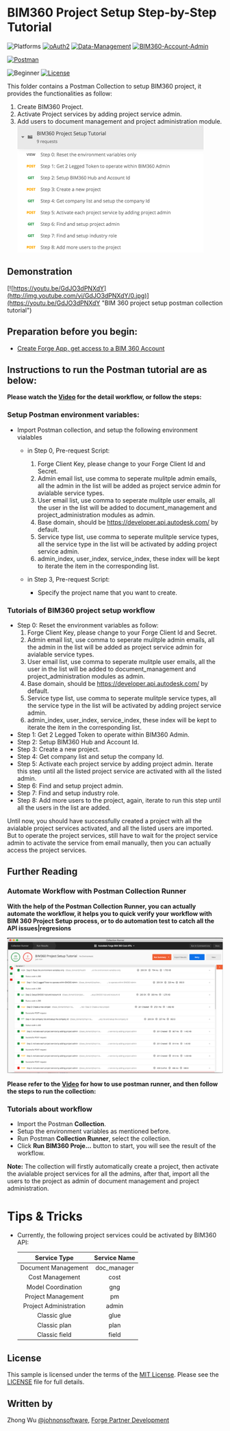 # BIM360 Project Setup Step-by-Step Tutorial

![Platforms](https://img.shields.io/badge/Web-Windows|MacOS-lightgray.svg)
[![oAuth2](https://img.shields.io/badge/Authentication-v1-green.svg)](http://developer.autodesk.com/)
[![Data-Management](https://img.shields.io/badge/Data%20Management-v2-green.svg)](http://developer.autodesk.com/)
[![BIM360-Account-Admin](https://img.shields.io/badge/BIM360%20Account%20Admin-V1-green.svg)](http://developer.autodesk.com/)

[![Postman](https://img.shields.io/badge/Postman-v7-orange.svg)](https://www.getpostman.com/)

![Beginner](https://img.shields.io/badge/Level-Beginner-green.svg)
[![License](https://img.shields.io/:license-MIT-blue.svg)](http://opensource.org/licenses/MIT)

This folder contains a Postman Collection to setup BIM360 project, it provides the functionalities as follow:
1. Create BIM360 Project.
2. Activate Project services by adding project service admin.
3. Add users to document management and project administration module.
![Collection](Img/collection.png)

## Demonstration
[![https://youtu.be/GdJO3dPNXdY](http://img.youtube.com/vi/GdJO3dPNXdY/0.jpg)](https://youtu.be/GdJO3dPNXdY "BIM 360 project setup postman collection tutorial")

## Preparation before you begin:
- [Create Forge App, get access to a BIM 360 Account](https://forge.autodesk.com/en/docs/bim360/v1/tutorials/getting-started/get-access-to-account/)


## Instructions to run the Postman tutorial are as below:

**Please watch the [Video](https://youtu.be/GdJO3dPNXdY) for the detail workflow, or follow the steps:**

### Setup Postman environment variables:
- Import Postman collection, and setup the following environment vialables
    - in Step 0, Pre-request Script: 
        1. Forge Client Key, please change to your Forge Client Id and Secret.
        2. Admin email list, use comma to seperate mulitple admin emails, all the admin in the list will be added as project service admin for avialable service types.
        3. User email list, use comma to seperate mulitple user emails, all the user in the list will be added to document_management and project_administration modules as admin.
        4. Base domain, should be https://developer.api.autodesk.com/ by default.
        5. Service type list, use comma to seperate mulitple service types, all the service type in the list will be activated by adding project service admin.
        6. admin_index, user_index, service_index, these index will be kept to iterate the item in the corresponding list.

    - in Step 3, Pre-request Script:
        - Specify the project name that you want to create.

### Tutorials of BIM360 project setup workflow
- Step 0: Reset the environment variables as follow:
    1. Forge Client Key, please change to your Forge Client Id and Secret.
    2. Admin email list, use comma to seperate mulitple admin emails, all the admin in the list will be added as project service admin for avialable service types.
    3. User email list, use comma to seperate mulitple user emails, all the user in the list will be added to document_management and project_administration modules as admin.
    4. Base domain, should be https://developer.api.autodesk.com/ by default.
    5. Service type list, use comma to seperate mulitple service types, all the service type in the list will be activated by adding project service admin.
    6. admin_index, user_index, service_index, these index will be kept to iterate the item in the corresponding list.
- Step 1: Get 2 Legged Token to operate within BIM360 Admin.
- Step 2: Setup BIM360 Hub and Account Id.
- Step 3: Create a new project.
- Step 4: Get company list and setup the company Id.
- Step 5: Activate each project service by adding project admin. Iterate this step until all the listed project service are activated with all the listed admin. 
- Step 6: Find and setup project admin.
- Step 7: Find and setup industry role.
- Step 8: Add more users to the project, again, iterate to run this step until all the users in the list are added.

Until now, you should have successfully created a project with all the avialable project services activated, and all the listed users are imported. But to operate the project services, still have to wait for the project service admin to activate the service from email manually, then you can actually access the project services.


## Further Reading
### Automate Workflow with Postman Collection Runner
**With the help of the Postman Collection Runner, you can actually automate the workflow, it helps you to quick verify your workflow with BIM 360 Project Setup process, or to do automation test to catch all the API issues|regresions**

![bim360 workflow automation test](Img/automationtest.png)

**Please refer to the [Video](https://youtu.be/h_eFFf8f9UY) for how to use postman runner, and then follow the steps to run the collection:**

### Tutorials about workflow

- Import the Postman **Collection**.
- Setup the environment variables as mentioned before.
- Run Postman **Collection Runner**, select the collection.
- Click **Run BIM360 Proje...** button to start, you will see the result of the workflow.

**Note:** The collection will firstly automatically create a project, then activate the avialable project services for all the admins, after that, import all the users to the project as admin of document management and project administration.   


 # Tips & Tricks
- Currently, the following project services could be activated by BIM360 API:

    | Service Type | Service Name | 
    | :-----:| :----: | 
    | Document Management | doc_manager | 
    | Cost Management | cost | 
    | Model Coordination | gng | 
    | Project Management | pm | 
    | Project Administration | admin | 
    | Classic glue | glue | 
    | Classic plan | plan | 
    | Classic field | field | 


## License
This sample is licensed under the terms of the [MIT License](http://opensource.org/licenses/MIT). Please see the [LICENSE](LICENSE) file for full details.

## Written by
Zhong Wu [@johnonsoftware](https://twitter.com/johnonsoftware), [Forge Partner Development](http://forge.autodesk.com)
